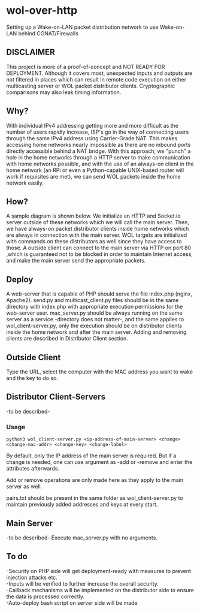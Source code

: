 # wol-over-http
Setting up a Wake-on-LAN packet distribution network to use Wake-on-LAN behind CGNAT/Firewalls
## DISCLAIMER
This project is more of a proof-of-concept and NOT READY FOR DEPLOYMENT. Although it covers most, unexpected inputs and outputs are not filtered in places which can result in remote code execution on either multicasting server or WOL packet distributor clients. Cryptographic comparisons may also leak timing information.
## Why?
With individual IPv4 addressing getting more and more difficult as the number of users rapidly increase, ISP's go in the way of connecting users through the same IPv4 address using Carrier-Grade NAT. This makes accessing home networks nearly impossible as there are no inbound ports directly accessible behind a NAT bridge.
With this approach, we "punch" a hole in the home networks through a HTTP server to make communication with home networks possible, and with the use of an always-on client in the home network (an RPi or even a Python-capable UNIX-based router will work if requisites are met), we can send WOL packets inside the home network easily.
## How?
A sample diagram is shown below. We initialize an HTTP and Socket.io server outside of these networks which we will call the main server. Then, we have always-on packet distributor clients inside home networks which are always in connection with the main server. WOL targets are initialized with commands on these distributors as well since they have access to those. A outside client can connect to the main server via HTTP on port 80 ,which is guaranteed not to be blocked in order to maintain Internet access, and make the main server send the appropriate packets.
## Deploy
A web-server that is capable of PHP should serve the file index.php (nginx, Apache2). send.py and multicast_client.py files should be in the same directory with index.php with appropriate execution permissions for the web-server user. mac_server.py should be always running on the same server as a service -directory does not matter-, and the same applies to wol_client-server.py, only the execution should be on distributor clients inside the home network and after the main server. Adding and removing clients are described in Distributor Client section. 
## Outside Client
Type the URL, select the computer with the MAC address you want to wake and the key to do so.
## Distributor Client-Servers
-to be described-
### Usage
```
python3 wol_client-server.py <ip-address-of-main-server> <change> <change-mac-addr> <change-key> <change-label>
```
  By default, only the IP address of the main server is required. But if a change is needed, one can use <change> argument as -add or -remove and enter the attributes afterwards.
  
  Add or remove operations are only made here as they apply to the main server as well.
  
  pairs.txt should be present in the same folder as wol_client-server.py to maintain previously added addresses and keys at every start.
## Main Server
-to be described-
Execute mac_server.py with no arguments.
## To do
-Security on PHP side will get deployment-ready with measures to prevent injection attacks etc.  
-Inputs will be verified to further increase the overall security.  
-Callback mechanisms will be implemented on the distributor side to ensure the data is processed correctly.  
-Auto-deploy bash script on server side will be made
  





